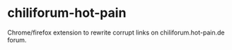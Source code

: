 # chiliforum-hot-pain
Chrome/firefox extension to rewrite corrupt links on chiliforum.hot-pain.de forum.
